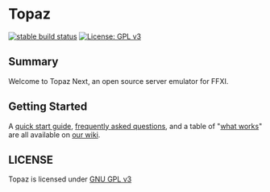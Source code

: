 # Topaz
[![stable build status](https://github.com/DerpyProjectGroup/topaz/badges/stable/pipeline.svg?key_text=stable)](https://github.com/DerpyProjectGroup/topaz/commits/topaz)
[![License: GPL v3](https://img.shields.io/badge/License-GPLv3-blue.svg)](https://www.gnu.org/licenses/gpl-3.0)

## Summary
Welcome to Topaz Next, an open source server emulator for FFXI.

## Getting Started
A [quick start guide](https://github.com/DerpyProjectGroup/topaz/wikis/Quick-Start-Guide), [frequently asked questions](https://github.com/DerpyProjectGroup/topaz/-/wikis/Frequently-Asked-Questions), and a table of "[what works](https://github.com/DerpyProjectGroup/topaz/-/wikis/What-Works)" are all available on [our wiki](https://github.com/DerpyProjectGroup/topaz/wikis/home).

## LICENSE
Topaz is licensed under [GNU GPL v3](https://github.com/DerpyProjectGroup/topaz/blob/topaz/LICENSE)
